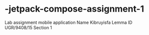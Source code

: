 # -jetpack-compose-assignment-1
Lab assignment mobile application
Name Kibruyisfa Lemma 
ID UGR/9408/15
Section 1

